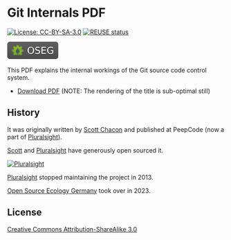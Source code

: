 <!--
SPDX-FileCopyrightText: 2013 Geoffrey Grosenbach <boss@topfunky.com>
SPDX-FileCopyrightText: 2023-2024 Robin Vobruba <hoijui.quaero@gmail.com>

SPDX-License-Identifier: CC-BY-SA-3.0
-->

# Git Internals PDF

[![License: CC-BY-SA-3.0](
    https://img.shields.io/badge/License-CC--BY--SA--3.0-blue.svg)](
    LICENSE.txt)
[![REUSE status](
    https://api.reuse.software/badge/github.com/osegermany/git-internals-pdf)](
    https://api.reuse.software/info/github.com/osegermany/git-internals-pdf)

[![In cooperation with Open Source Ecology Germany](
    https://raw.githubusercontent.com/osegermany/tiny-files/master/res/media/img/badge-oseg.svg)][OSEG]

This PDF explains the internal workings
of the Git source code control system.

- [Download PDF][pdf]
  (NOTE: The rendering of the title is sub-optimal still)

## History

It was originally written by [Scott Chacon][Scott]
and published at PeepCode
(now a part of [Pluralsight]).

[Scott] and [Pluralsight] have generously open sourced it.

[![Pluralsight](http://s.pluralsight.com/mn/img/sh/logo-v2.png)][Pluralsight]

[Pluralsight] stopped maintaining the project in 2013.

[Open Source Ecology Germany][OSEG] took over in 2023.

## License

[Creative Commons Attribution-ShareAlike 3.0][CC-BY-SA-3.0]

[CC-BY-SA-3.0]: https://creativecommons.org/licenses/by-sa/3.0/
[OSEG]: https://www.ose-germany.de/die-bewegung/
[pdf]: https://osegermany.github.io/git-internals-doc/pdf/doc.pdf
[Pluralsight]: https://www.pluralsight.com
[Scott]: https://github.com/schacon

